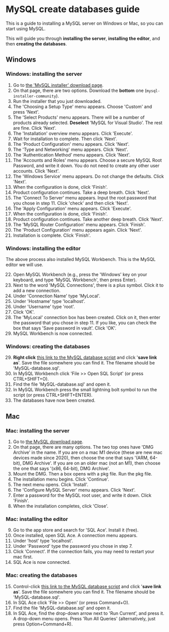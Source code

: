 # MySQL create databases guide 

This is a guide to installing a MySQL server on Windows or Mac, so you can start using MySQL.

This will guide you through **installing the server**, **installing the editor**, and then **creating the databases**.

## Windows

### Windows: installing the server
1. Go to [the 'MySQL installer' download page](https://dev.mysql.com/downloads/installer/).
2. On that page, there are two options. Download the **bottom** one (`mysql-installer-community`).
3. Run the installer that you just downloaded.
4. The 'Choosing a Setup Type' menu appears. Choose 'Custom' and press 'Next'.
5. The 'Select Products' menu appears. There will be a number of products already selected. **Deselect** 'MySQL for Visual Studio'. The rest are fine. Click 'Next'.
6. The 'Installation' overview menu appears. Click 'Execute'. 
7. Wait for installation to complete. Then click 'Next'.
8. The 'Product Configuration' menu appears. Click 'Next'.
9. The 'Type and Networking' menu appears. Click 'Next'.
10. The 'Authentication Method' menu appears. Click 'Next'.
11. The 'Accounts and Roles' menu appears. Choose a secure MySQL Root Password, and write it down. You do not need to create any other user accounts. Click 'Next'.
12. The 'Windows Service' menu appears. Do not change the defaults. Click 'Next'.
13. When the configuration is done, click 'Finish'.
14. Product configuration continues. Take a deep breath. Click 'Next'.
15. The 'Connect To Server' menu appears. Input the root password that you chose in step 11. Click 'check' and then click 'Next'.
16. The 'Apply Configuration' menu appears. Click 'Execute'.
17. When the configuration is done, click 'Finish'.
18. Product configuration continues. Take another deep breath. Click 'Next'.
19. The 'MySQL Router Configuration' menu appears. Click 'Finish'.
20. The 'Product Configuration' menu appears again. Click 'Next'.
21. Installation is complete. Click 'Finish'.

### Windows: installing the editor

The above process also installed MySQL Workbench. This is the MySQL editor we will use.

22. Open MySQL Workbench (e.g., press the 'Windows' key on your keyboard, and type 'MySQL Workbench', then press Enter).
23. Next to the word 'MySQL Connections', there is a plus symbol. Click it to add a new connection.
24. Under 'Connection Name' type 'MyLocal'.
25. Under 'Hostname' type 'localhost'. 
26. Under 'Username' type 'root'.
26. Click 'OK'.
27. The 'MyLocal' connection box has been created. Click on it, then enter the password that you chose in step 11. If you like, you can check the box that says 'Save password in vault'. Click 'OK'.
28. MySQL Workbench is now connected.

### Windows: creating the databases

29. **Right click** [this link to the MySQL database script](https://raw.githubusercontent.com/frycast/SQL_course/master/create-database/MySQL/MySQL-database.sql) and click '**save link as**'. Save the file somewhere you can find it. The filename should be 'MySQL-database.sql'.
30. In MySQL Workbench click 'File >> Open SQL Script' (or press CTRL+SHIFT+O).
31. Find the file 'MySQL-database.sql' and open it. 
32. In MySQL Workbench press the small lightning bolt symbol to run the script (or press CTRL+SHIFT+ENTER).
33. The databases have now been created.

## Mac

### Mac: installing the server

1. Go to [the MySQL download page](https://dev.mysql.com/downloads/mysql/).
2. On that page, there are many options. The two top ones have 'DMG Archive' in the name. If you are on a mac M1 device (these are new mac devices made since 2020), then choose the one that says '(ARM, 64-bit), DMG Archive'. If you are on an older mac (not an M1), then choose the one that says '(x86, 64-bit), DMG Archive'.
3. Mount the DMG. Then a box opens with a pkg file. Run the pkg file.
4. The installation menu begins. Click 'Continue'.
5. The next menu opens. Click 'Install'.
6. The 'Configure MySQL Server' menu appears. Click 'Next'.
7. Enter a password for the MySQL root user, and write it down. Click 'Finish'.
8. When the installation completes, click 'Close'.

### Mac: installing the editor

9. Go to the app store and search for 'SQL Ace'. Install it (free).
10. Once installed, open SQL Ace. A connection menu appears.
11. Under 'host' type 'localhost'.
12. Under 'Password' type the password you chose in step 7.
13. Click 'Connect'. If the connection fails, you may need to restart your mac first.
14. SQL Ace is now connected.

### Mac: creating the databases

15. Control-click [this link to the MySQL database script](https://raw.githubusercontent.com/frycast/SQL_course/master/create-database/MySQL/MySQL-database.sql) and click '**save link as**'. Save the file somewhere you can find it. The filename should be 'MySQL-database.sql'.
16. In SQL Ace click 'File >> Open' (or press Command+O).
17. Find the file 'MySQL-database.sql' and open it.
18. In SQL Ace, find the drop-down arrow next to 'Run Current', and press it. A drop-down menu opens. Press 'Run All Queries' (alternatively, just press Option+Command+R).
